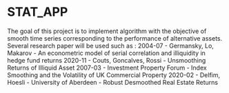 # STAT_APP
The goal of this project is to implement algorithm with the objective of smooth time series corresponding to the performance of alternative assets.
Several research paper will be used such as : 
2004-07 - Germansky, Lo, Makarov - An econometric model of serial correlation and illiquidity in hedge fund returns
2020-11 - Couts, Goncalves, Rossi - Unsmoothing Returns of Illiquid Asset
2007-03 - Investment Property Forum - Index Smoothing and the Volatility of UK Commercial Property
2020-02 - Delfim, Hoesli - University of Aberdeen - Robust Desmoothed Real Estate Returns
